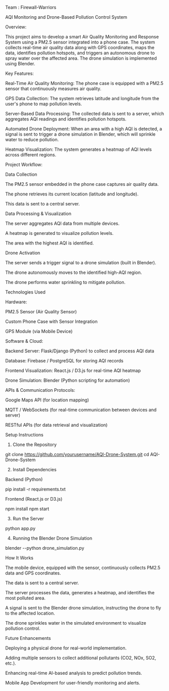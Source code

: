 Team : Firewall-Warriors

AQI Monitoring and Drone-Based Pollution Control System

Overview:

This project aims to develop a smart Air Quality Monitoring and Response System using a PM2.5 sensor integrated into a phone case. The system collects real-time air quality data along with GPS coordinates, maps the data, identifies pollution hotspots, and triggers an autonomous drone to spray water over the affected area. The drone simulation is implemented using Blender.

Key Features:

Real-Time Air Quality Monitoring: The phone case is equipped with a PM2.5 sensor that continuously measures air quality.

GPS Data Collection: The system retrieves latitude and longitude from the user's phone to map pollution levels.

Server-Based Data Processing: The collected data is sent to a server, which aggregates AQI readings and identifies pollution hotspots.

Automated Drone Deployment: When an area with a high AQI is detected, a signal is sent to trigger a drone simulation in Blender, which will sprinkle water to reduce pollution.

Heatmap Visualization: The system generates a heatmap of AQI levels across different regions.

Project Workflow:

Data Collection

The PM2.5 sensor embedded in the phone case captures air quality data.

The phone retrieves its current location (latitude and longitude).

This data is sent to a central server.

Data Processing & Visualization

The server aggregates AQI data from multiple devices.

A heatmap is generated to visualize pollution levels.

The area with the highest AQI is identified.

Drone Activation

The server sends a trigger signal to a drone simulation (built in Blender).

The drone autonomously moves to the identified high-AQI region.

The drone performs water sprinkling to mitigate pollution.

Technologies Used

Hardware:

PM2.5 Sensor (Air Quality Sensor)

Custom Phone Case with Sensor Integration

GPS Module (via Mobile Device)

Software & Cloud:

Backend Server: Flask/Django (Python) to collect and process AQI data

Database: Firebase / PostgreSQL for storing AQI records

Frontend Visualization: React.js / D3.js for real-time AQI heatmap

Drone Simulation: Blender (Python scripting for automation)

APIs & Communication Protocols:

Google Maps API (for location mapping)

MQTT / WebSockets (for real-time communication between devices and server)

RESTful APIs (for data retrieval and visualization)

Setup Instructions

1. Clone the Repository

 git clone https://github.com/yourusername/AQI-Drone-System.git
 cd AQI-Drone-System

2. Install Dependencies

Backend (Python)

 pip install -r requirements.txt

Frontend (React.js or D3.js)

 npm install
 npm start

3. Run the Server

 python app.py

4. Running the Blender Drone Simulation

 blender --python drone_simulation.py

How It Works

The mobile device, equipped with the sensor, continuously collects PM2.5 data and GPS coordinates.

The data is sent to a central server.

The server processes the data, generates a heatmap, and identifies the most polluted area.

A signal is sent to the Blender drone simulation, instructing the drone to fly to the affected location.

The drone sprinkles water in the simulated environment to visualize pollution control.

Future Enhancements

Deploying a physical drone for real-world implementation.

Adding multiple sensors to collect additional pollutants (CO2, NOx, SO2, etc.).

Enhancing real-time AI-based analysis to predict pollution trends.

Mobile App Development for user-friendly monitoring and alerts.


